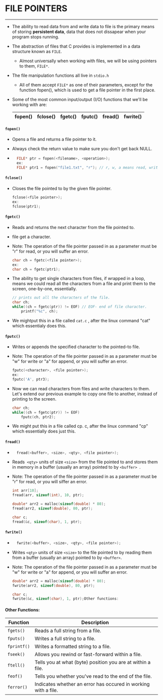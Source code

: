 # FILE POINTERS

---

- The ability to read data from and write data to file is the primary means of storing  **persistent data**, data that does not dissapear when your program stops running.

- The abstraction of files that C provides is implemented in a data structure known as `FILE`.

    - Almost universally when working with files, we will be using pointers to them, `FILE*`.

- The file manipulation functions all live in `stdio.h`

    - All of them accept `FILE*` as one of their parameters, except for the function fopen(), which is used to get a file pointer in the first place.

- Some of the most common input/output (I/O) functions that we'll be working with are:

    | fopen() | fclose() | fgetc() | fputc() | fread() | fwrite() |
    | ------- | -------- | ------- | ------- | ------- | -------- |

#### `fopen()`

- Opens a file and returns a file pointer to it.

- Always check the return value to make sure you don't get back NULL.

- ```c
    FILE* ptr = fopen(<filename>, <operation>);
    ex:
    FILE* ptr1 = fopen("file1.txt", "r"); // r, w, a means read, write, append
    ```

#### `fclose()`

- Closes the file pointed to by the given file pointer.

    ```c
    fclose(<file pointer>);
    ex:
    fclose(ptr1);
    ```

#### `fgetc()`

- Reads and returns the next character from the file pointed to.

- file get a character.

- Note: The operation of the file pointer passed in as a parameter must be "r" for read, or you will suffer an error.

    ```c
    char ch = fgetc(<file pointer>);
    ex:
    char ch = fgetc(ptr1);
    ```

- The ability to get single characters from files, if wrapped in a loop, means we could read all the characters from a file and print them to the screen, one-by-one, essentially.

    ```c
    // prints out all the characters of the file.
    char ch;
    while((ch = fgetc(ptr)) != EOF) // EOF- end of file character.
        printf("%c", ch);
    ```

- We mightput this in a file called `cat.c` , after the linux command "cat" which essentialy does this.

#### `fputc()`

- Writes or appends the specified character to the pointed-to file.

- Note: The operation of the file pointer passed in as a parameter must be "w" for write or "a" for append, or you will suffer an error.

    ```c
    fputc(<character>, <file pointer>);
    ex:
    fputc('A', ptr3);
    ```

- Now we can read characters from files and write characters to them. Let's extend our previous example to copy one file to another, instead of printing to the screen.

    ```c
    char ch;
    while((ch = fgetc(ptr)) != EOF)
        fputc(ch, ptr2);
    ```

- We might put this in a file called cp. c, after the linux command "cp" which essentially does just this.

#### `fread()`

- ```c
    fread(<buffer>, <size>, <qty>, <file pointer>);
    ```

- Reads` <qty>` units of size `<size>` from the file pointed to and stores them in memory in a buffer (usually an array) pointed to by `<buffer> `.

- Note: The operation of the file pointer passed in as a parameter must be "r" for read, or you will siffer an error.

    ```c
    int arr[10];
    fread(arr, sizeof(int), 10, ptr);
    ```

    ```c
    double* arr2 = malloc(sizeof(double) * 80);
    fread(arr2, sizeof(double), 80, ptr);
    ```

    ```c
    char c;
    fread(&c, sizeof(char), 1, ptr);
    ```

#### `fwrite()`

- ```c
    fwrite(<buffer>, <size>, <qty>, <file pointer>);
    ```

- Writes `<qty>` units of size `<size>` to the file pointed to by reading them from a buffer (usually an array) pointed to by `<buffer>`.

- Note: The operation of the file pointer passed in as a parameter must be "w" for write or "a" for append, or you will suffer an error.

    ```c
    double* arr2 = malloc(sizeof(double) * 80);
    fwrite(arr2, sizeof(double), 80, ptr);
    ```

    ```c
    char c;
    fwrite(&c, sizeof(char), 1, ptr);Other functions:
    ```

#### Other Functions:

| Function    | Description                                                  |
| ----------- | ------------------------------------------------------------ |
| `fgets()`   | Reads a full string from a file.                             |
| `fputs()`   | Writes a full string to a file.                              |
| `fprintf()` | Writes a formatted string to a file.                         |
| `fseek()`   | Allows you rewind or fast-forward within a file.             |
| `ftell()`   | Tells you at what (byte) position you are at within a file.  |
| `feof()`    | Tells you whether you've read to the end of the file.        |
| `ferror()`  | Indicates whether an error has occured in working with a file. |


